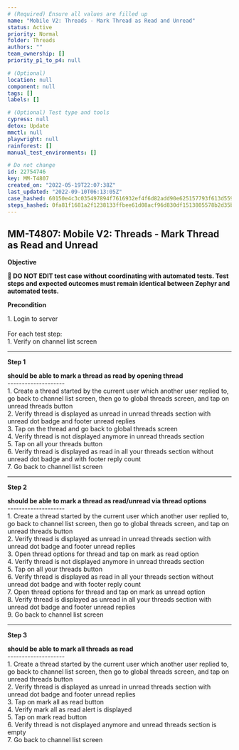 ```yaml
---
# (Required) Ensure all values are filled up
name: "Mobile V2: Threads - Mark Thread as Read and Unread"
status: Active
priority: Normal
folder: Threads
authors: ""
team_ownership: []
priority_p1_to_p4: null

# (Optional)
location: null
component: null
tags: []
labels: []

# (Optional) Test type and tools
cypress: null
detox: Update
mmctl: null
playwright: null
rainforest: []
manual_test_environments: []

# Do not change
id: 22754746
key: MM-T4807
created_on: "2022-05-19T22:07:38Z"
last_updated: "2022-09-10T06:13:05Z"
case_hashed: 60150e4c3c035497894f7616932ef4f6d82add90e625157793f613d559a4b2858f922fcd6a9835c913663bb2fdb0440a
steps_hashed: 0fa81f1681a2f1238133ffbee61d08acf96d830df1513805578b2d35b60157e098153b5edf4a4d33773496641366399d
---
```


<!-- (Auto-generated) Based on frontmatter's "key" and "name" -->

## MM-T4807: Mobile V2: Threads - Mark Thread as Read and Unread

**Objective**

**🛑 DO NOT EDIT test case without coordinating with automated tests. Test steps and expected outcomes must remain identical between Zephyr and automated tests.**

**Precondition**

1\. Login to server\
\
For each test step:\
1\. Verify on channel list screen

---

**Step 1**

**should be able to mark a thread as read by opening thread**\
\--------------------\
1\. Create a thread started by the current user which another user replied to, go back to channel list screen, then go to global threads screen, and tap on unread threads button\
2\. Verify thread is displayed as unread in unread threads section with unread dot badge and footer unread replies\
3\. Tap on the thread and go back to global threads screen\
4\. Verify thread is not displayed anymore in unread threads section\
5\. Tap on all your threads button\
6\. Verify thread is displayed as read in all your threads section without unread dot badge and with footer reply count\
7\. Go back to channel list screen

---

**Step 2**

**should be able to mark a thread as read/unread via thread options**\
\--------------------\
1\. Create a thread started by the current user which another user replied to, go back to channel list screen, then go to global threads screen, and tap on unread threads button\
2\. Verify thread is displayed as unread in unread threads section with unread dot badge and footer unread replies\
3\. Open thread options for thread and tap on mark as read option\
4\. Verify thread is not displayed anymore in unread threads section\
5\. Tap on all your threads button\
6\. Verify thread is displayed as read in all your threads section without unread dot badge and with footer reply count\
7\. Open thread options for thread and tap on mark as unread option\
8\. Verify thread is displayed as unread in all your threads section with unread dot badge and footer unread replies\
9\. Go back to channel list screen

---

**Step 3**

**should be able to mark all threads as read**\
\--------------------\
1\. Create a thread started by the current user which another user replied to, go back to channel list screen, then go to global threads screen, and tap on unread threads button\
2\. Verify thread is displayed as unread in unread threads section with unread dot badge and footer unread replies\
3\. Tap on mark all as read button\
4\. Verify mark all as read alert is displayed\
5\. Tap on mark read button\
6\. Verify thread is not displayed anymore and unread threads section is empty\
7\. Go back to channel list screen
